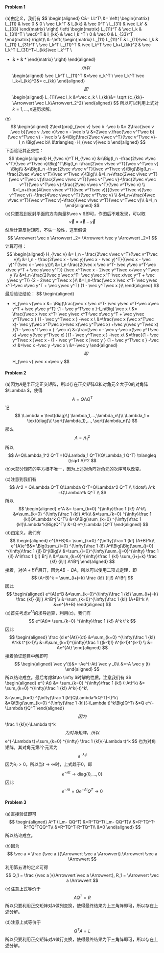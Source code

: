 #### Problem 1

(a)由定义，我们有
$$
\begin{aligned}
C&= LL^T\\
&= \left(
 \begin{matrix}
   L_{11} & \vec 0 & 0 \\
   \vec l_k^T & l_{kk} & \vec 0^T \\
  L_{31} &  \vec l_k' & L_{33}
  \end{matrix}
  \right)
  \left(
 \begin{matrix}
   L_{11}^T &    \vec l_k &   L_{31}^T \\
   \vec0^T & l_{kk} & \vec l_k'^T \\
  0 &  \vec 0 & L_{33}^T
  \end{matrix}
  \right)\\
  &=\left(
 \begin{matrix}
   L_{11}  L_{11}^T &  L_{11}\vec l_k &   L_{11} L_{31}^T \\
   \vec l_k^T   L_{11}^T &  \vec l_k^T \vec l_k+l_{kk}^2 &
   \vec l_k^T L_{31}^T+l_{kk}\vec l_k'^T \\
  * &     * &    *
  \end{matrix}
  \right)
\end{aligned}
$$
所以
$$
\begin{aligned}
\vec l_k^T   L_{11}^T &=\vec c_k^T \\
\vec l_k^T \vec l_k+l_{kk}^2&= c_{kk}
\end{aligned}
$$
即
$$
\begin{aligned}
 L_{11}\vec l_k &=\vec c_k \\
l_{kk}&= \sqrt {c_{kk}-\Arrowvert \vec l_k\Arrowvert_2^2}
\end{aligned}
$$
所以可以利用上式对$k=1,...,n$遍历求解。

(b)
$$
\begin{aligned}
2\text{proj}_{\vec v} \vec b -\vec b
&= 2\frac{\vec v .\vec b}{\vec v .\vec v}\vec v - \vec b \\
&=2\vec v.\frac{\vec v^T\vec b}{\vec v^T\vec v} - \vec b \\
&=\Big(\frac{2\vec v\vec v^T}{\vec v^T\vec v}-I_n \Big)\vec b\\
&\triangleq -H_{\vec v}\vec b
\end{aligned}
$$
下面验证其正交性：
$$
\begin{aligned}
H_{\vec v}^T H_{\vec v}
&=\Big(I_n -\frac{2\vec v\vec v^T}{\vec v^T\vec v}\Big)^T\Big(I_n -\frac{2\vec v\vec v^T}{\vec v^T\vec v} \Big)\\
&=\Big(I_n -\frac{2\vec v\vec v^T}{\vec v^T\vec v}\Big)\Big(I_n -\frac{2\vec v\vec v^T}{\vec v^T\vec v}\Big)\\
&=I_n+\frac{2\vec v\vec v^T}{\vec v^T\vec v}\frac{2\vec v\vec v^T}{\vec v^T\vec v}-\frac{2\vec v\vec v^T}{\vec v^T\vec v}-\frac{2\vec v\vec v^T}{\vec v^T\vec v} \\
&=I_n+\frac{4(\vec v\vec v^T)(\vec v^T\vec v)}{(\vec v^T\vec v)(\vec v^T\vec v)}
-\frac{4\vec v\vec v^T}{\vec v^T\vec v} \\
&=I_n+\frac{4\vec v\vec v^T}{\vec v^T\vec v}-\frac{4\vec v\vec v^T}{\vec v^T\vec v}\\
&=I_n
\end{aligned}
$$
(c)只要找到反射平面的方向向量$\vec v $即可，作图后不难发现，可以取
$$
\vec v = \vec x - \vec y
$$
然后计算反射矩阵，不失一般性，这里假设
$$
\Arrowvert \vec x \Arrowvert _2= \Arrowvert \vec y \Arrowvert _2=1
$$
计算可得：
$$
\begin{aligned}
H_{\vec v}
&= I_n - \frac{2\vec v\vec v^T}{\vec v^T\vec v}\\
&=I_n - \frac{2(\vec x - \vec y)(\vec x - \vec y)^T}{(\vec x - \vec y)^T(\vec x - \vec y)}\\
&=I_n-\frac{2(\vec x \vec x^T- \vec y\vec x^T-\vec x\vec y^T + \vec y\vec y^T)}
{\vec x^T\vec x - 2\vec y^T\vec x+\vec y^T\vec y }\\
&=I_n-\frac{2(\vec x \vec x^T- \vec y\vec x^T-\vec x\vec y^T + \vec y\vec y^T)}
{2 - 2\vec y^T\vec x }\\
&=I_n-\frac{\vec x \vec x^T- \vec y\vec x^T-\vec x\vec y^T + \vec y\vec y^T}
{1 - \vec y^T\vec x }\\
\end{aligned}
$$
最后验证结论：
$$
\begin{aligned}
- H_{\vec v}\vec x &= 
 \Big(\frac{\vec x \vec x^T- \vec y\vec x^T-\vec x\vec y^T + \vec y\vec y^T}
{1 - \vec y^T\vec x }-I_n\Big) \vec x \\
 &= \frac{(\vec x \vec x^T- \vec y\vec x^T-\vec x\vec y^T + \vec y\vec y^T)\vec x }
{1 - \vec y^T\vec x } -\vec x \\
&=\frac{\vec x (\vec x^T\vec x)- \vec y(\vec x^T\vec x)-\vec x(\vec y^T\vec x) +\vec y(\vec y^T\vec x) }{1 - \vec y^T\vec x } -\vec x\\
&=\frac{\vec x - \vec y-\vec x(\vec y^T\vec x) +\vec y(\vec y^T\vec x) }{1 - \vec y^T\vec x } -\vec x\\
&=\frac{(1 - \vec y^T\vec x )\vec x - (1 - \vec y^T\vec x )\vec y }
{1 - \vec y^T\vec x } -\vec x\\
&=\vec x -\vec y -\vec x \\
&=-\vec y 
\end{aligned}
$$
即
$$
H_{\vec v} \vec x  =\vec  y
$$



#### Problem 2

(a)因为$A$是半正定正交矩阵，所以存在正交矩阵$Q$和对角元全大于$0$的对角阵$\Lambda $，使得
$$
A=Q\Lambda Q^T
$$
记
$$
\Lambda = \text{diag}\{ \lambda_1,...,\lambda_n\}\\
\Lambda_1 = \text{diag}\{ \sqrt{\lambda_1},..., \sqrt{\lambda_n}\}
$$
那么
$$
\Lambda = \Lambda_1^2
$$
所以
$$
A=Q\Lambda_1^2 Q^T =(Q\Lambda_1 Q^T)(Q\Lambda_1 Q^T) \triangleq (\sqrt A)^2
$$
(b)大部分矩阵的平方根不唯一，因为上述对角阵对角元的次序可以改变。

(c)注意到我们有
$$
A^2 = Q\Lambda Q^T Q\Lambda Q^T=Q\Lambda^2 Q^T \\
\ldots\\
A^k =Q\Lambda^k Q^T \\
$$
所以
$$
\begin{aligned}
e^A
&= \sum_{k=0} ^{\infty}\frac 1 {k!} A^k\\
&=\sum_{k=0} ^{\infty}\frac 1 {k!} A^k\\
&=\sum_{k=0} ^{\infty}\frac 1 {k!}Q\Lambda^k Q^T\\
&=Q\Big(\sum_{k=0} ^{\infty}\frac 1 {k!}\Lambda^k\Big)Q^T\\
&=Q e^{\Lambda }Q^T
\end{aligned}
$$
(d)由定义，我们有
$$
\begin{aligned}
e^{A+B}&= \sum_{k=0} ^{\infty}\frac 1 {k!} (A+B)^k\\
e^{A}e^B&= \Big(\sum_{i=0} ^{\infty}\frac 1 {i!} A^i\Big)\Big(\sum_{j=0} ^{\infty}\frac 1 {j!} B^j\Big)\\
&=\sum_{i=0}^{\infty}\sum_{j=0}^{\infty}
\frac 1 {i!} A^i\frac 1 {j!} B^j \\
&=\sum_{k=0}^{\infty}\frac 1 {k!} \sum_{i+j=k}
\frac {k!} {i!j!} A^iB^j
\end{aligned}
$$
接着，对$(A+B)^k$展开，因为$AB=BA​$，所以可以使用二项式定理，即
$$
(A+B)^k =  \sum_{i+j=k}
\frac {k!} {i!j!} A^iB^j
$$
因此
$$
\begin{aligned}
e^{A}e^B
&=\sum_{k=0}^{\infty}\frac 1 {k!} \sum_{i+j=k}
\frac {k!} {i!j!} A^iB^j \\
&=\sum_{k=0}^{\infty}\frac 1 {k!} (A+B)^k \\
&=e^{A+B}
\end{aligned}
$$
(e)首先考虑$e^{At}​$的求导运算，利用(c)，我们有
$$
e^{At}= \sum_{k=0} ^{\infty}\frac 1 {k!} A^k t^k
$$
因此
$$
\begin{aligned}
\frac {d e^{At}}{dt}
&=\sum_{k=0} ^{\infty}\frac 1 {k!} A^kk t^{k-1}\\
&=A\sum_{k=1}^{\infty}\frac 1 {(k-1)!} A^{k-1}t^{k-1} \\
&= Ae^{At}
\end{aligned} 
$$
接着验证题目中解即可
$$
\begin{aligned}
\vec y'(t)&= -Ae^{-At} \vec y _0\\
&=-A \vec y (t)
\end{aligned}
$$
所以结论成立。最后考虑$t\to \infty $时解的性质，注意我们有
$$
\begin{aligned}
e^{-At}
&= \sum_{k=0} ^{\infty}\frac 1 {k!} (-At)^k\\
&= \sum_{k=0} ^{\infty}\frac 1 {k!} A^k(-t)^k\\

&=\sum_{k=0} ^{\infty}\frac 1 {k!}Q\Lambda^kQ^T(-t)^k\\
&=Q\Big(\sum_{k=0} ^{\infty}\frac 1 {k!}(-\Lambda t)^k\Big)Q^T\\
&=Q e^{-\Lambda t}Q^T 
\end{aligned}
$$
因为
$$
\frac 1 {k!}(-\Lambda t)^k
$$
为对角矩阵，所以
$$
e^{-\Lambda t}=\sum_{k=0} ^{\infty} \frac 1 {k!}(-\Lambda t)^k
$$
也为对角矩阵，其对角元第$i$个元素为
$$
e^{-\lambda_i t}
$$
因为$\lambda_i >0$，所以当$t\to \infty$时，上式趋于$0$，即
$$
e^{-\Lambda t} \to \text{diag}\{0,...,0\}
$$
因此
$$
e^{-At}= Q e^{-\Lambda t}Q^T  \to 0
$$



#### Problem 3

(a)直接验证即可
$$
\begin{aligned}
A^T (I_m- QQ^T)
&=R^TQ^T(I_m- QQ^T)\\
&=R^TQ^T-R^TQ^TQQ^T\\
&=R^TQ^T-R^TQ^T\\
&=0
\end{aligned}
$$
所以结论成立。

(b)因为
$$
\vec a = \frac {\vec a }{\Arrowvert \vec a \Arrowvert}.\Arrowvert \vec a \Arrowvert
$$
利用第五讲的定义可得
$$
Q_1 =  \frac {\vec a }{\Arrowvert \vec a \Arrowvert}, R_1 = \Arrowvert \vec a \Arrowvert
$$
(c)注意上式等价于
$$
AQ^T =R
$$
所以只要利用正交矩阵对$A$做列变换，使得最终结果为上三角阵即可，所以存在上述分解。

(d)注意上式等价于
$$
Q^T A=L
$$
所以只要利用正交矩阵对$A​$做行变换，使得最终结果为下三角阵即可，所以存在上述分解。

